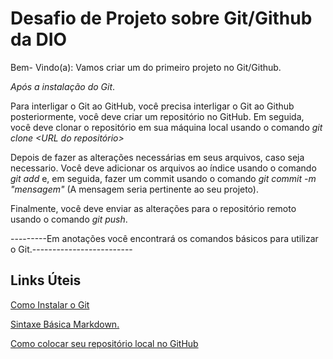 # Desafio de Projeto sobre Git/Github da DIO

Bem- Vindo(a):
Vamos criar um do primeiro projeto no Git/Github.

*Após a instalação do Git*.

Para interligar o Git ao GitHub, você precisa interligar o Git ao Github posteriormente, você deve criar um repositório no GitHub. Em seguida, você deve clonar o repositório em sua máquina local usando o comando *git clone <URL do repositório>* 

Depois de fazer as alterações necessárias em seus arquivos, caso seja necessario. Você deve adicionar os arquivos ao índice usando o comando *git add <nome do arquivo>* e, em seguida, fazer um commit usando o comando *git commit -m "mensagem"* (A mensagem seria pertinente ao seu projeto). 

Finalmente, você deve enviar as alterações para o repositório remoto usando o comando *git push*.

---------Em anotações você encontrará os comandos básicos para utilizar o Git.-------------------------


## Links Úteis
[Como Instalar o Git](https://git-scm.com/book/pt-br/v2/Come%C3%A7ando-Instalando-o-Git)

[Sintaxe Básica Markdown.](https://www.markdownguide.org/getting-started/)

[Como colocar seu repositório local no GitHub](https://docs.github.com/pt/desktop/adding-and-cloning-repositories/adding-a-repository-from-your-local-computer-to-github-desktop)
